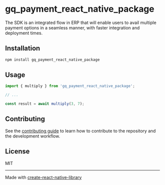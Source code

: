 # gq_payment_react_native_package

The SDK is an integrated flow in ERP that will enable users to avail multiple payment options in a seamless manner, with faster integration and deployment times.

## Installation

```sh
npm install gq_payment_react_native_package
```

## Usage


```js
import { multiply } from 'gq_payment_react_native_package';

// ...

const result = await multiply(3, 7);
```


## Contributing

See the [contributing guide](CONTRIBUTING.md) to learn how to contribute to the repository and the development workflow.

## License

MIT

---

Made with [create-react-native-library](https://github.com/callstack/react-native-builder-bob)
